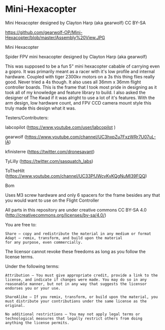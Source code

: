 Mini-Hexacopter
===============

Mini Hexacopter designed by Clayton Harp (aka gearwolf) CC BY-SA

https://github.com/gearwolf-OP/Mini-Hexacopter/blob/master/Assembly%20View.JPG

Mini Hexacopter

Spider FPV mini hexacopter designed by Clayton Harp (aka gearwolf)

This was supposed to be a fun 5" mini hexacopter cabable of carrying even a gopro. It was primarily meant as a racer with it's low profile and internal hardware. Coupled with tiger 2300kv motors on a 3s this thing flies really good. Never tried a 4s though. It also uses all 36mm x 36mm flight controller boards.
This is the frame that I took most pride in designing as it took all of my knowledge and feature library to build. I also asked the designer of The Kwad if it was alright to use a lot of it's features. With the arm design, low hardware count, and FPV CCD camera mount style this truly made this design what it was.


Testers/Contributers:

labcopilot (https://www.youtube.com/user/labcopilot )

gearwolf (https://www.youtube.com/channel/UC3hxpZu7FxzWRr7U07uL-lA)

kfinisterre (https://twitter.com/dronesavant)

TyLilly (https://twitter.com/sasquatch_labs)

ToTheHilt (https://www.youtube.com/channel/UC33PfJWcyKvKQgNuMl39FQQ)


Bom

Uses M3 screw hardware and only 6 spacers for the frame besides any that you would want to use on the Flight Controller




All parts in this repository are under creative commons CC BY-SA 4.0
(http://creativecommons.org/licenses/by-sa/4.0/)

You are free to:

    Share — copy and redistribute the material in any medium or format
    Adapt — remix, transform, and build upon the material
    for any purpose, even commercially.

The licensor cannot revoke these freedoms as long as you follow the license terms.

Under the following terms:

    Attribution — You must give appropriate credit, provide a link to the license, and indicate if changes were made. You may do so in any reasonable manner, but not in any way that suggests the licensor endorses you or your use.

    ShareAlike — If you remix, transform, or build upon the material, you must distribute your contributions under the same license as the original.

    No additional restrictions — You may not apply legal terms or technological measures that legally restrict others from doing anything the license permits.


